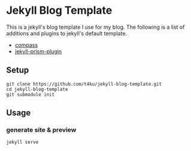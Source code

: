 Jekyll Blog Template
====================

This is a jekyll's blog template I use for my blog.
The following is a list of additions and plugins to jekyll's default template.

* [compass](https://github.com/chriseppstein/compass/wiki/Jekyll-Integration)
* [jekyll-prism-plugin](https://github.com/gmurphey/jekyll-prism-plugin)

Setup
-----

```
git clone https://github.com/t4ku/jekyll-blog-template.git
cd jekyll-blog-template
git submodule init
```

Usage
-----

### generate site & preview 

```
jekyll serve
```
